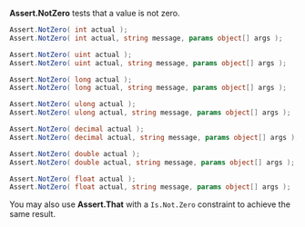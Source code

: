 **Assert.NotZero** tests that a value is not zero.

```C#
Assert.NotZero( int actual );
Assert.NotZero( int actual, string message, params object[] args );

Assert.NotZero( uint actual );
Assert.NotZero( uint actual, string message, params object[] args );

Assert.NotZero( long actual );
Assert.NotZero( long actual, string message, params object[] args );

Assert.NotZero( ulong actual );
Assert.NotZero( ulong actual, string message, params object[] args );

Assert.NotZero( decimal actual );
Assert.NotZero( decimal actual, string message, params object[] args );

Assert.NotZero( double actual );
Assert.NotZero( double actual, string message, params object[] args );

Assert.NotZero( float actual );
Assert.NotZero( float actual, string message, params object[] args );
```

You may also use **Assert.That** with a `Is.Not.Zero` constraint to achieve the
same result.